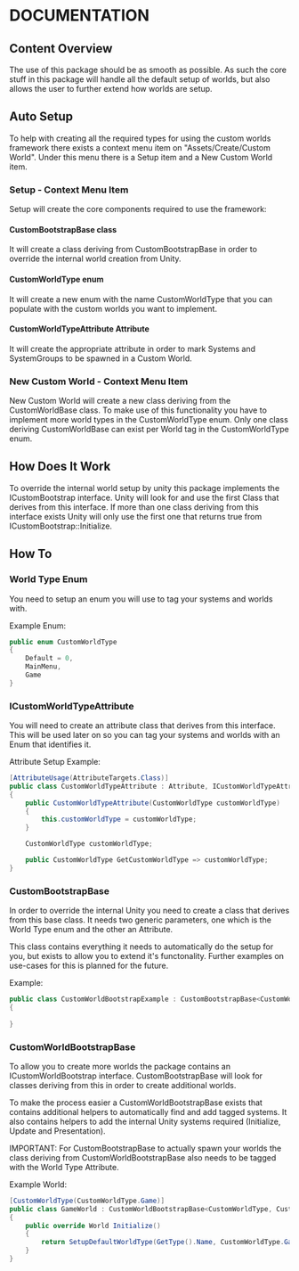 # DOCUMENTATION

## Content Overview
The use of this package should be as smooth as possible. As such the core stuff in this package
will handle all the default setup of worlds, but also allows the user to further extend how worlds are setup.

## Auto Setup
To help with creating all the required types for using the custom worlds framework there exists a context
menu item on "Assets/Create/Custom World". Under this menu there is a Setup item and a New Custom World item.

### Setup - Context Menu Item
Setup will create the core components required to use the framework:

#### CustomBootstrapBase class
It will create a class deriving from CustomBootstrapBase in order to override the internal world creation from Unity.

#### CustomWorldType enum
It will create a new enum with the name CustomWorldType that you can populate with the custom worlds you want to 
implement.

#### CustomWorldTypeAttribute Attribute
It will create the appropriate attribute in order to mark Systems and SystemGroups to be spawned in a Custom World.

### New Custom World - Context Menu Item
New Custom World will create a new class deriving from the CustomWorldBase class. To make use of this functionality
you have to implement more world types in the CustomWorldType enum. Only one class deriving CustomWorldBase can exist
per World tag in the CustomWorldType enum.

## How Does It Work
To override the internal world setup by unity this package implements the ICustomBootstrap interface.
Unity will look for and use the first Class that derives from this interface. If more than one class
deriving from this interface exists Unity will only use the first one that returns true from ICustomBootstrap::Initialize.

## How To

### World Type Enum
You need to setup an enum you will use to tag your systems and worlds with.

Example Enum:
```csharp
public enum CustomWorldType
{
    Default = 0,
    MainMenu,
    Game
}
```

### ICustomWorldTypeAttribute
You will need to create an attribute class that derives from this interface. This will be used later on
so you can tag your systems and worlds with an Enum that identifies it.

Attribute Setup Example:
```csharp
[AttributeUsage(AttributeTargets.Class)]
public class CustomWorldTypeAttribute : Attribute, ICustomWorldTypeAttribute<CustomWorldType>
{
    public CustomWorldTypeAttribute(CustomWorldType customWorldType)
    {
        this.customWorldType = customWorldType;
    }

    CustomWorldType customWorldType;

    public CustomWorldType GetCustomWorldType => customWorldType;
}
```

### CustomBootstrapBase
In order to override the internal Unity you need to create a class that derives from this base class.
It needs two generic parameters, one which is the World Type enum and the other an Attribute.

This class contains everything it needs to automatically do the setup for you, but exists to allow
you to extend it's functonality. Further examples on use-cases for this is planned for the future.

Example:
```csharp
public class CustomWorldBootstrapExample : CustomBootstrapBase<CustomWorldType, CustomWorldTypeAttribute>
{
    
}
```

### CustomWorldBootstrapBase
To allow you to create more worlds the package contains an ICustomWorldBootstrap interface. CustomBootstrapBase will look
for classes deriving from this in order to create additional worlds. 

To make the process easier a CustomWorldBootstrapBase exists that contains additional helpers to automatically find
and add tagged systems. It also contains helpers to add the internal Unity systems required (Initialize, Update and Presentation).

IMPORTANT: For CustomBootstrapBase to actually spawn your worlds the class deriving from CustomWorldBootstrapBase also needs
to be tagged with the World Type Attribute.

Example World:
```csharp
[CustomWorldType(CustomWorldType.Game)]
public class GameWorld : CustomWorldBootstrapBase<CustomWorldType, CustomWorldTypeAttribute>
{
    public override World Initialize()
    {
        return SetupDefaultWorldType(GetType().Name, CustomWorldType.Game);
    }
}
```